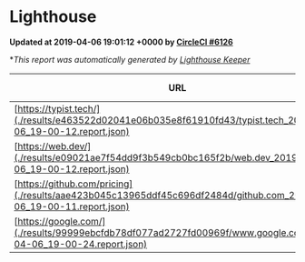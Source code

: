
# Lighthouse

**Updated at 2019-04-06 19:01:12 +0000 by [CircleCI #6126](https://circleci.com/gh/ItinerisLtd/lighthouse-keeper-example/6126)**

**This report was automatically generated by [Lighthouse Keeper](https://github.com/itinerisltd/lighthouse-keeper)*

| URL | Performance | Accessibility | Best Practices | SEO | PWA | Updated At |
| --- | --- | --- | --- | --- | --- | --- |
| [https://typist.tech/](./results/e463522d02041e06b035e8f61910fd43/typist.tech_2019-04-06_19-00-12.report.json) | 1 |  |  |  |  | 2019-04-06T19:00:12.137Z |
| [https://web.dev/](./results/e09021ae7f54dd9f3b549cb0bc165f2b/web.dev_2019-04-06_19-00-12.report.json) | 0.98 | 0.93 | 0.93 | 0.96 | 1 | 2019-04-06T19:00:12.173Z |
| [https://github.com/pricing](./results/aae423b045c13965ddf45c696df2484d/github.com_2019-04-06_19-00-11.report.json) | 0.87 | 0.89 | 0.93 | 0.9 | 0.58 | 2019-04-06T19:00:11.680Z |
| [https://google.com/](./results/99999ebcfdb78df077ad2727fd00969f/www.google.com_2019-04-06_19-00-24.report.json) | 0.75 | 0.71 | 0.93 | 0.82 | 0.58 | 2019-04-06T19:00:24.888Z |
